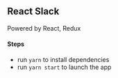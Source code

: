 ## React Slack

Powered by React, Redux

#### Steps
- run `yarn` to install dependencies
- run `yarn start` to launch the app